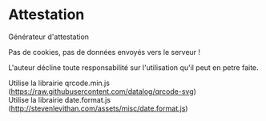 # Attestation
Générateur d'attestation

Pas de cookies, pas de données envoyés vers le serveur !  

L'auteur décline toute responsabilité sur l'utilisation qu'il peut en petre faite.

Utilise la librairie qrcode.min.js (https://raw.githubusercontent.com/datalog/qrcode-svg)  
Utilise la librairie date.format.js (http://stevenlevithan.com/assets/misc/date.format.js)  
